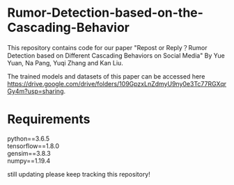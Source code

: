 # Rumor-Detection-based-on-the-Cascading-Behavior
This repository contains code for our paper "Repost or Reply？Rumor Detection based on Different Cascading Behaviors on Social Media" By Yue Yuan, Na Pang, Yuqi Zhang and Kan Liu. 

The trained models and datasets of this paper can be accessed here https://drive.google.com/drive/folders/109GpzxLnZdmyU9ny0e3Tc77RGXqrGy4m?usp=sharing.

# Requirements
python==3.6.5  
tensorflow==1.8.0  
gensim==3.8.3  
numpy==1.19.4

still updating
please keep tracking this repository!
